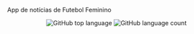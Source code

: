 App de notícias de Futebol Feminino

 <p align="center">
  <img alt="GitHub top language" src="https://img.shields.io/github/languages/top/Gabriel-Rossi-dev/Soccer-News"/>
  <img alt="GitHub language count" src="https://img.shields.io/github/languages/count/Gabriel-Rossi-dev/Soccer-News" />
</p>
